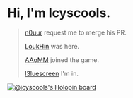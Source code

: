 # Hi, I'm Icyscools.
> [n0uur](https://github.com/n0uur) request me to merge his PR.
> 
> [LoukHin](https://github.com/LoukHin) was here.
> 
> [AAoMM](https://github.com/AomRerk) joined the game.
>
> [l3luescreen](https://github.com/l3luescreen) I'm in.

[![@icyscools's Holopin board](https://holopin.me/icyscools)](https://holopin.io/@icyscools)
